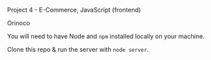 Project 4 - E-Commerce, JavaScript (frontend)
 
Orinoco

You will need to have Node and `npm` installed locally on your machine.

Clone this repo & run the server with `node server`. 
